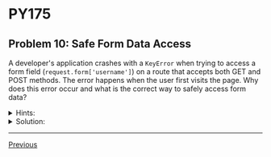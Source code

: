 # PY175
## Problem 10: Safe Form Data Access

A developer's application crashes with a `KeyError` when trying to access a form field (`request.form['username']`) on a route that accepts both GET and POST methods. The error happens when the user first visits the page. Why does this error occur and what is the correct way to safely access form data?

<details>
<summary>Hints:</summary>

Think about when `request.form` is populated. What happens when a user first visits a page (GET request) versus when they submit a form (POST request)?

</details>

<details>
<summary>Solution:</summary>

The `KeyError` occurs because `request.form` is only populated on a POST request that includes form data. When the user first visits the page, they are making a GET request. At that time, `request.form` is an empty dictionary-like object. Trying to access the key `'username'` with square bracket notation (`[]`) on an empty dictionary raises a `KeyError`.

The correct and safe way to access form data that might not exist is to use the `.get()` method, which returns `None` (or a specified default value) if the key is not found, preventing the crash. The logic should also be inside a conditional block that checks if the request method is POST.

```python
# Correct Way
@app.route('/login', methods=['GET', 'POST'])
def login():
    if request.method == 'POST':
        # Safely access the username. If it doesn't exist, username will be None.
        username = request.form.get('username')
        if username:
            # process login
            pass
        else:
            # handle missing username
            pass
    # For a GET request, this block is skipped, preventing the error.
    return render_template('login.html')
```

</details>

---

[Previous](09.md)